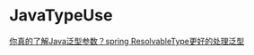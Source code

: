 # JavaTypeUse  
[你真的了解Java泛型参数？spring ResolvableType更好的处理泛型](https://blog.csdn.net/u012881904/article/details/80813294)
